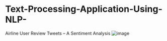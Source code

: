 # Text-Processing-Application-Using-NLP-
Airline User Review Tweets – A Sentiment Analysis
![image](https://user-images.githubusercontent.com/29891369/179538427-94e6523f-b557-4b48-b168-79e62f607084.png)
